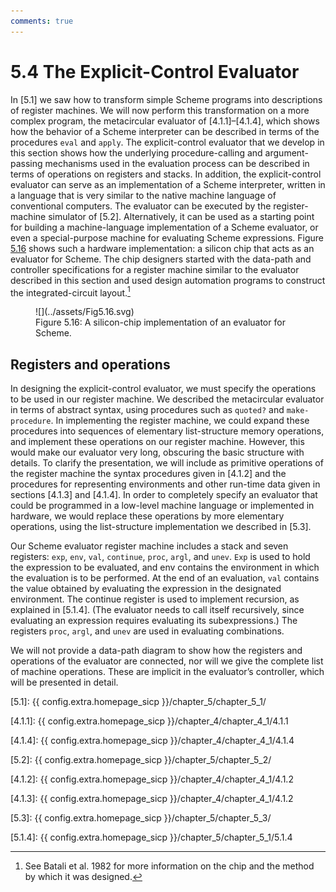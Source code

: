 ```yaml
---
comments: true
---
```


# 5.4 The Explicit-Control Evaluator
In [5.1] we saw how to transform simple Scheme programs into descriptions of register machines. We will now perform this transformation on a more complex program, the metacircular evaluator of [4.1.1]–[4.1.4], which shows how the behavior of a Scheme interpreter can be described in terms of the procedures `eval` and `apply`. The explicit-control evaluator that we develop in this section shows how the underlying procedure-calling and argument-passing mechanisms used in the evaluation process can be described in terms of operations on registers and stacks. In addition, the explicit-control evaluator can serve as an implementation of a Scheme interpreter, written in a language that is very similar to the native machine language of conventional computers. The evaluator can be executed by the register-machine simulator of [5.2]. Alternatively, it can be used as a starting point for building a machine-language implementation of a Scheme evaluator, or even a special-purpose machine for evaluating Scheme expressions. Figure [5.16](#Figure5.16) shows such a hardware implementation: a silicon chip that acts as an evaluator for Scheme. The chip designers started with the data-path and controller specifications for a register machine similar to the evaluator described in this section and used design automation programs to construct the integrated-circuit layout.[^1]

<div id="Figure5.16" markdown>
<figure markdown>
  ![](../assets/Fig5.16.svg)
  <figcaption markdown>
  Figure 5.16: A silicon-chip implementation of an evaluator for Scheme.
  </figcaption>
</figure>
</div>

## Registers and operations
In designing the explicit-control evaluator, we must specify the operations to be used in our register machine. We described the metacircular evaluator in terms of abstract syntax, using procedures such as `quoted?` and `make-procedure`. In implementing the register machine, we could expand these procedures into sequences of elementary list-structure memory operations, and implement these operations on our register machine. However, this would make our evaluator very long, obscuring the basic structure with details. To clarify the presentation, we will include as primitive operations of the register machine the syntax procedures given in [4.1.2] and the procedures for representing environments and other run-time data given in sections [4.1.3] and [4.1.4]. In order to completely specify an evaluator that could be programmed in a low-level machine language or implemented in hardware, we would replace these operations by more elementary operations, using the list-structure implementation we described in [5.3].

Our Scheme evaluator register machine includes a stack and seven registers: `exp`, `env`, `val`, `continue`, `proc`, `argl`, and `unev`. `Exp` is used to hold the expression to be evaluated, and env contains the environment in which the evaluation is to be performed. At the end of an evaluation, `val` contains the value obtained by evaluating the expression in the designated environment. The continue register is used to implement recursion, as explained in [5.1.4]. (The evaluator needs to call itself recursively, since evaluating an expression requires evaluating its subexpressions.) The registers `proc`, `argl`, and `unev` are used in evaluating combinations.

We will not provide a data-path diagram to show how the registers and operations of the evaluator are connected, nor will we give the complete list of machine operations. These are implicit in the evaluator’s controller, which will be presented in detail.

[^1]:
    See Batali et al. 1982 for more information on the chip and the method by which it was designed.

[5.1]: {{ config.extra.homepage_sicp }}/chapter_5/chapter_5_1/

[4.1.1]: {{ config.extra.homepage_sicp }}/chapter_4/chapter_4_1/4.1.1

[4.1.4]: {{ config.extra.homepage_sicp }}/chapter_4/chapter_4_1/4.1.4

[5.2]: {{ config.extra.homepage_sicp }}/chapter_5/chapter_5_2/

[4.1.2]: {{ config.extra.homepage_sicp }}/chapter_4/chapter_4_1/4.1.2

[4.1.3]: {{ config.extra.homepage_sicp }}/chapter_4/chapter_4_1/4.1.2

[5.3]: {{ config.extra.homepage_sicp }}/chapter_5/chapter_5_3/

[5.1.4]: {{ config.extra.homepage_sicp }}/chapter_5/chapter_5_1/5.1.4
